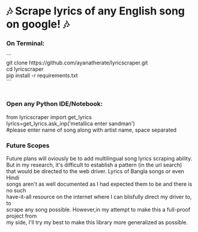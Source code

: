 # &#127926; Scrape lyrics of any English song on google! &#127926;


<h3>On Terminal: </h3>
```
<br>
git clone https://github.com/ayanatherate/lyricscraper.git<br>
cd lyricscraper <br>
pip install -r requirements.txt<br>
```
<br><br>
<h3>Open any Python IDE/Notebook: </h3>
from lyricscraper import get_lyrics <br>
lyrics=get_lyrics.ask_inp('metallica enter sandman') <br>
#please enter name of song along with artist name, space separated

<h3> Future Scopes</h3>
Future plans will oviously be to add multilingual song lyrics scraping ability.<br>
But in my research, it's difficult to establish a pattern (in the url search) <br>
that would be directed to the web driver. Lyrics of Bangla songs or even Hindi <br>
songs aren't as well documented as I had expected them to be and there is no such <br>
have-it-all resource on the internet where I can blisfully direct my driver to, to <br>
scrape any song possible. However,in my attempt to make this a full-proof project from <br>
my side, I'll try my best to make this library more generalized as possible.
